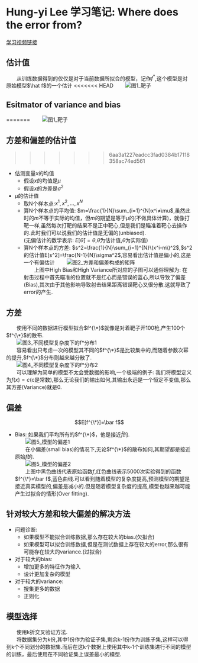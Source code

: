 # Hung-yi Lee 学习笔记: Where does the error from?
[学习视频链接](https://www.bilibili.com/video/av48285039/?p=8) <br/>
## 估计值
&emsp;&emsp;从训练数据得到的仅仅是对于当前数据所拟合的模型，记作$f^*$,这个模型是对原始模型$\hat f\$的一个估计
<<<<<<< HEAD
&emsp;&emsp;![图1_靶子](1.png)
## Esitmator of variance and bias
=======
&emsp;&emsp;![图1_靶子](https://github.com/171498290/Hung-yi-Lee-DL-notes/blob/master/where_dose_the_error_from/1.png)
## 方差和偏差的估计值
>>>>>>> 6aa3a1227eadcc3fad0384b17118358ac74ed561
+ 估测变量$x$的均值
   + 假设$x$的均值是$\mu$
   + 假设$x$的方差是$\sigma^2$
+ $\mu$的估计值
   + 取N个样本点:$x^1,x^2,...,x^N$
   + 算N个样本点的平均值: $m=\frac{1}{N}\sum_{i=1}^{N}x^i≠\mu$,虽然此时的$m$不等于实际的均值，但$m$的期望是等于$\mu$的(不做具体计算)，就像打靶一样,虽然每次打靶的结果不是正中靶心,但是我们是瞄准着靶心去操作的.此时我们可以说我们的估计值是无偏的(unbiased).<br/>(无偏估计的数学表示: $E[\hat \theta]=\theta$,$\hat \theta$为估计值,$\theta$为实际值)
   + 算N个样本点的方差: $s^2=\frac{1}{N}\sum_{i=1}^{N}\(x^i-m\)^2$,$s^2的估计值E[s^2]=\frac{N-1}{N}\sigma^2$,容易看出估计值是偏小的,这是一个有偏估计
&emsp;&emsp;![图2_方差和偏差构成的矩阵](https://github.com/171498290/Hung-yi-Lee-DL-notes/blob/master/where_dose_the_error_from/2.png)<br/>
&emsp;&emsp;上图中High Bias和High Variance所对应的子图可以通俗理解为: 在射击过程中首先瞄准的位置就不是红心而是错误的蓝心,所以导致了偏差(Bias),其次由于其他影响导致射击结果距离错误靶心又很分散.这就导致了error的产生.<br/>
## 方差
&emsp;&emsp;使用不同的数据进行模型拟合$f^{\*}$就像是对着靶子开100枪,产生100个$f^{\*}$的散布.<br/>
&emsp;&emsp;![图3_不同模型复杂度下的f*分布1](https://github.com/171498290/Hung-yi-Lee-DL-notes/blob/master/where_dose_the_error_from/3.png)<br/>
&emsp;&emsp;容易看出只考虑一次的模型其不同的$f^{\*}$是比较集中的,而随着参数次幂的提升,$f^{\*}$分布则越来越分散了.<br/>
&emsp;&emsp;![图4_不同模型复杂度下的f*分布2](https://github.com/171498290/Hung-yi-Lee-DL-notes/blob/master/where_dose_the_error_from/4.png)<br/>
&emsp;&emsp;可以理解为简单的模型不太会受数据的影响,一个极端的例子: 我们将模型定义为$f(x)=c$(c是常数),那么无论我们的输出如何,其输出永远是一个恒定不变值,那么其方差(Variance)就是0.
## 偏差
$$E[f^{\*}]=\bar f$$
+ Bias: 如果我们平均所有的$f^{\*}$，他是接近$\hat f$的.<br/>
&emsp;&emsp;![图5_模型的偏差1](https://github.com/171498290/Hung-yi-Lee-DL-notes/blob/master/where_dose_the_error_from/5.png)<br/>
&emsp;&emsp;在小偏差(small bias)的情况下,无论$f^{\*}$的散布如何,其期望都是接近原始$f$的.<br/>
&emsp;&emsp;![图5_模型的偏差2](https://github.com/171498290/Hung-yi-Lee-DL-notes/blob/master/where_dose_the_error_from/6.png)<br/>
&emsp;&emsp;上图中黑色曲线代表原始函数$f$,红色曲线表示5000次实验得到的函数$f^{\*}=\bar f$,蓝色曲线.可以看到随着模型的复杂度提高,预测模型的期望是接近真实模型的,偏差是减小的.但是随着模型复杂度的提高,模型也越来越可能产生过拟合的情形(Over fitting).
## 针对较大方差和较大偏差的解决方法
+ 问题诊断:
   + 如果模型不能拟合训练数据,那么存在较大的bias.(欠拟合)
   + 如果模型可以拟合训练数据,但是在测试数据上存在较大的error,那么很有可能存在较大的variance.(过拟合)
+ 对于较大的bias:
   + 增加更多的特征作为输入
   + 设计更加复杂的模型
+ 对于较大的variance:
   + 搜集更多的数据
   + 正则化
## 模型选择
&emsp;&emsp;使用k折交叉验证方法.<br/>
&emsp;&emsp;将数据集分为k份,其中1份作为验证子集,剩余k-1份作为训练子集,这样可以得到k个不同划分的数据集.而后在这k个数据上使用其中k-1个训练集进行不同的模型的训练，最后使用在不同验证集上误差最小的模型.
